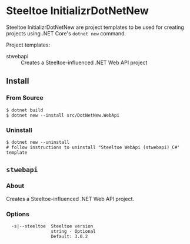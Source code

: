 # Steeltoe InitializrDotNetNew

Steeltoe InitializrDotNetNew are project templates to be used for creating projects using .NET Core's `dotnet new`
command.

Project templates:
<dl>
  <dt>stwebapi</dt>
  <dd>Creates a Steeltoe-influenced .NET Web API project</dd>
</dl>

## Install

### From Source

```
$ dotnet build
$ dotnet new --install src/DotNetNew.WebApi
```

### Uninstall

```
$ dotnet new --uninstall
# follow instructions to uninstall "Steeltoe WebApi (stwebapi) C#' template
```


## `stwebapi`

### About

Creates a Steeltoe-influenced .NET Web API project.

### Options

```
  -s|--steeltoe  Steeltoe version
                 string - Optional
                 Default: 3.0.2
```


